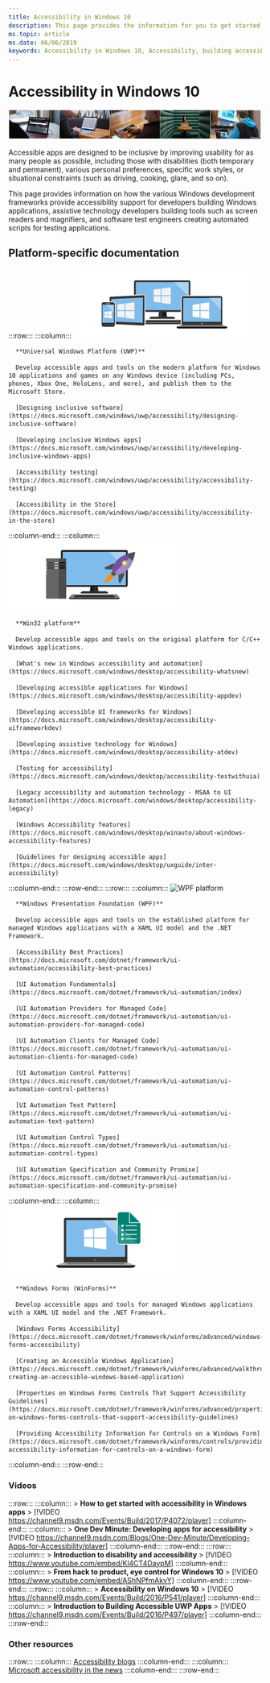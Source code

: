 ```yaml
---
title: Accessibility in Windows 10
description: This page provides the information for you to get started developing accessible Windows apps.
ms.topic: article
ms.date: 06/06/2019
keywords: Accessibility in Windows 10, Accessibility, building accessible win32 apps, building accessible UWP apps, building accessible WPF apps, building accessible WinForms apps
---
```


# Accessibility in Windows 10

![hero-accessibility-bar-smaller.png](images/hero-accessibility-bar-smaller.png)

Accessible apps are designed to be inclusive by improving usability for as many people as possible, including those with disabilities (both temporary and permanent), various personal preferences, specific work styles, or situational constraints (such as driving, cooking, glare, and so on).

This page provides information on how the various Windows development frameworks provide accessibility support for developers building Windows applications, assistive technology developers building tools such as screen readers and magnifiers, and software test engineers creating automated scripts for testing applications.

## Platform-specific documentation

:::row:::
   :::column:::
      ![Universal Windows Platform (UWP)](images/platform-uwp.png)

      **Universal Windows Platform (UWP)**

      Develop accessible apps and tools on the modern platform for Windows 10 applications and games on any Windows device (including PCs, phones, Xbox One, HoloLens, and more), and publish them to the Microsoft Store.

      [Designing inclusive software](https://docs.microsoft.com/windows/uwp/accessibility/designing-inclusive-software)

      [Developing inclusive Windows apps](https://docs.microsoft.com/windows/uwp/accessibility/developing-inclusive-windows-apps)

      [Accessibility testing](https://docs.microsoft.com/windows/uwp/accessibility/accessibility-testing)

      [Accessibility in the Store](https://docs.microsoft.com/windows/uwp/accessibility/accessibility-in-the-store)
   :::column-end:::
   :::column:::
      ![Win32 platform apps](images/platform-win32.png)

      **Win32 platform**

      Develop accessible apps and tools on the original platform for C/C++ Windows applications.

      [What's new in Windows accessibility and automation](https://docs.microsoft.com/windows/desktop/accessibility-whatsnew)

      [Developing accessible applications for Windows](https://docs.microsoft.com/windows/desktop/accessibility-appdev)

      [Developing accessible UI frameworks for Windows](https://docs.microsoft.com/windows/desktop/accessibility-uiframeworkdev)

      [Developing assistive technology for Windows](https://docs.microsoft.com/windows/desktop/accessibility-atdev)

      [Testing for accessibility](https://docs.microsoft.com/windows/desktop/accessibility-testwithuia)

      [Legacy accessibility and automation technology - MSAA to UI Automation](https://docs.microsoft.com/windows/desktop/accessibility-legacy)

      [Windows Accessibility features](https://docs.microsoft.com/windows/desktop/winauto/about-windows-accessibility-features)

      [Guidelines for designing accessible apps](https://docs.microsoft.com/windows/desktop/uxguide/inter-accessibility)
   :::column-end:::
:::row-end:::
:::row:::
   :::column:::
      ![WPF platform](images/platform-wpf2-small.png)

      **Windows Presentation Foundation (WPF)**

      Develop accessible apps and tools on the established platform for managed Windows applications with a XAML UI model and the .NET Framework.

      [Accessibility Best Practices](https://docs.microsoft.com/dotnet/framework/ui-automation/accessibility-best-practices)

      [UI Automation Fundamentals](https://docs.microsoft.com/dotnet/framework/ui-automation/index)

      [UI Automation Providers for Managed Code](https://docs.microsoft.com/dotnet/framework/ui-automation/ui-automation-providers-for-managed-code)

      [UI Automation Clients for Managed Code](https://docs.microsoft.com/dotnet/framework/ui-automation/ui-automation-clients-for-managed-code)

      [UI Automation Control Patterns](https://docs.microsoft.com/dotnet/framework/ui-automation/ui-automation-control-patterns)

      [UI Automation Text Pattern](https://docs.microsoft.com/dotnet/framework/ui-automation/ui-automation-text-pattern)

      [UI Automation Control Types](https://docs.microsoft.com/dotnet/framework/ui-automation/ui-automation-control-types)

      [UI Automation Specification and Community Promise](https://docs.microsoft.com/dotnet/framework/ui-automation/ui-automation-specification-and-community-promise)
   :::column-end:::
   :::column:::
      ![Windows Forms platform apps](images/platform-winforms.png)

      **Windows Forms (WinForms)**

      Develop accessible apps and tools for managed Windows applications with a XAML UI model and the .NET Framework.

      [Windows Forms Accessibility](https://docs.microsoft.com/dotnet/framework/winforms/advanced/windows-forms-accessibility)

      [Creating an Accessible Windows Application](https://docs.microsoft.com/dotnet/framework/winforms/advanced/walkthrough-creating-an-accessible-windows-based-application)

      [Properties on Windows Forms Controls That Support Accessibility Guidelines](https://docs.microsoft.com/dotnet/framework/winforms/advanced/properties-on-windows-forms-controls-that-support-accessibility-guidelines)

      [Providing Accessibility Information for Controls on a Windows Form](https://docs.microsoft.com/dotnet/framework/winforms/controls/providing-accessibility-information-for-controls-on-a-windows-form)
   :::column-end:::
:::row-end:::

### Videos

:::row:::
   :::column:::
      > **How to get started with accessibility in Windows apps**
      > [!VIDEO https://channel9.msdn.com/Events/Build/2017/P4072/player]
   :::column-end:::
   :::column:::
      > **One Dev Minute: Developing apps for accessibility**
      > [!VIDEO https://channel9.msdn.com/Blogs/One-Dev-Minute/Developing-Apps-for-Accessibility/player]
   :::column-end:::
:::row-end:::
:::row:::
   :::column:::
      > **Introduction to disability and accessibility**
      > [!VIDEO https://www.youtube.com/embed/Kl4CT4DaypM]
   :::column-end:::
   :::column:::
      > **From hack to product, eye control for Windows 10**
      > [!VIDEO https://www.youtube.com/embed/AShNPfmAkvY]
   :::column-end:::
:::row-end:::
:::row:::
   :::column:::
      > **Accessibility on Windows 10**
      > [!VIDEO https://channel9.msdn.com/Events/Build/2016/P541/player]
   :::column-end:::
   :::column:::
      > **Introduction to Building Accessible UWP Apps**
      > [!VIDEO https://channel9.msdn.com/Events/Build/2016/P497/player]
   :::column-end:::
:::row-end:::

### Other resources

:::row:::
   :::column:::
      [Accessibility blogs](https://blogs.microsoft.com/accessibility/)
   :::column-end:::
   :::column:::
      [Microsoft accessibility in the news](https://news.microsoft.com/presskits/accessibility/)
   :::column-end:::
:::row-end:::
